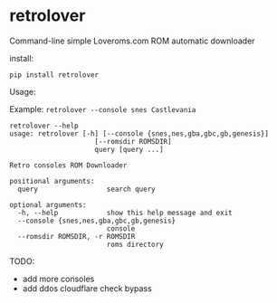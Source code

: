 # retrolover
Command-line simple Loveroms.com ROM automatic downloader

install:

`pip install retrolover`

Usage:

Example:
`retrolover --console snes Castlevania`


```
retrolover --help                                                   
usage: retrolover [-h] [--console {snes,nes,gba,gbc,gb,genesis}]
                     [--romsdir ROMSDIR]
                     query [query ...]

Retro consoles ROM Downloader

positional arguments:
  query                 search query

optional arguments:
  -h, --help            show this help message and exit
  --console {snes,nes,gba,gbc,gb,genesis}
                        console
  --romsdir ROMSDIR, -r ROMSDIR
                        roms directory
```

TODO:
- add more consoles
- add ddos cloudflare check bypass
